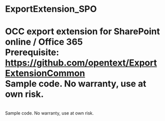 # ExportExtension_SPO
OCC export extension for SharePoint online / Office 365<br>
Prerequisite: https://github.com/opentext/ExportExtensionCommon
<br>Sample code. No warranty, use at own risk.
=======
<br>Sample code. No warranty, use at own risk.